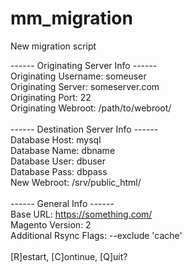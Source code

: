 # mm_migration
New migration script

------ Originating Server Info ------<br>
Originating Username:   someuser<br>
Originating Server:     someserver.com<br>
Originating Port:       22<br>
Originating Webroot:    /path/to/webroot/<br>
<br>
------ Destination Server Info ------<br>
Database Host:  mysql<br>
Database Name:  dbname<br>
Database User:  dbuser<br>
Database Pass:  dbpass<br>
New Webroot:    /srv/public_html/<br>
<br>
------ General Info ------<br>
Base URL:               https://something.com/<br>
Magento Version:        2<br>
Additional Rsync Flags: --exclude 'cache'<br>
<br>
[R]estart, [C]ontinue, [Q]uit? <br>
